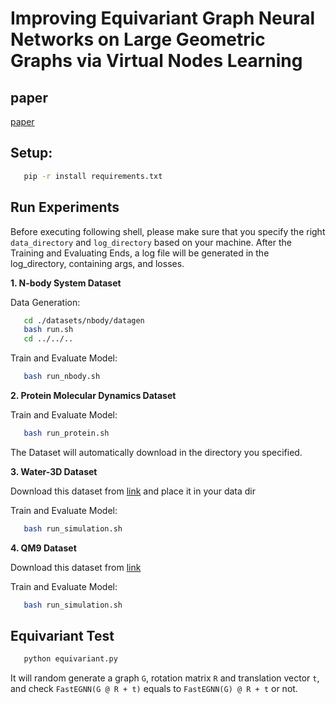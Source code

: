 # Improving Equivariant Graph Neural Networks on Large Geometric Graphs via Virtual Nodes Learning

## paper
   [paper](https://www.baidu.com)

## Setup:

   ```bash
      pip -r install requirements.txt
   ```

## Run Experiments

Before executing following shell, please make sure that you specify the right `data_directory` and `log_directory` based on your machine. After the Training and Evaluating Ends, a log file will be generated in the log_directory, containing args, and losses.

**1. N-body System Dataset**

Data Generation:

```bash
   cd ./datasets/nbody/datagen
   bash run.sh
   cd ../../..
```

Train and Evaluate Model:

```bash
   bash run_nbody.sh
```

**2. Protein Molecular Dynamics Dataset**

Train and Evaluate Model:

```bash
   bash run_protein.sh
```

The Dataset will automatically download in the directory you specified.

**3. Water-3D Dataset**

Download this dataset from [link](https://springernature.figshare.com/ndownloader/files/3195389) and place it in your data dir

Train and Evaluate Model:

```bash
   bash run_simulation.sh
```

**4. QM9 Dataset**

Download this dataset from [link]()

Train and Evaluate Model:

```bash
   bash run_simulation.sh
```


## Equivariant Test

```bash
   python equivariant.py
```

It will random generate a graph `G`, rotation matrix `R` and translation vector `t`, and check `FastEGNN(G @ R + t)` equals to `FastEGNN(G) @ R + t` or not.
   


